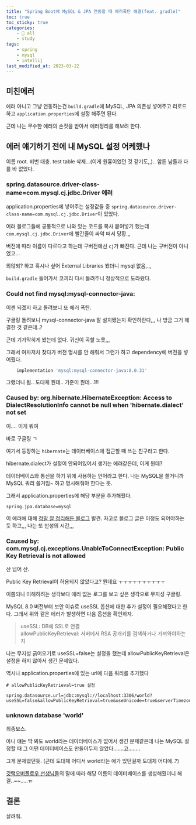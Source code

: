 ```yaml
---
title: "Spring Boot에 MySQL & JPA 연동할 때 에러폭탄 해결(feat. gradle)"
toc: true
toc_sticky: true
categories:
    - 📂 all
    - study
tags:
    - spring
    - mysql
    - intellij
last_modified_at: 2023-03-22
---
```


## 미친에러

에러 아니고 그냥 연동하는건 `build.gradle`에 MySQL, JPA 의존성 넣어주고 리로드하고 `application.properties`에 설정 해주면 된다.

근데 나는 무수한 에러의 손짓을 받아서 에러정리를 해보려 한다.

## 에러 얘기하기 전에 내 MySQL 설정 어케했나

이름 root. 비번 대충. test table 삭제...(이게 원흉이었던 것 같기도,,).. 암튼 남들과 다를 바 없었다.

### spring.datasource.driver-class-name=com.mysql.cj.jdbc.Driver 에러


application.properties에 넣어주는 설정값들 중 `spring.datasource.driver-class-name=com.mysql.cj.jdbc.Driver`이 있었다.

여러 블로그들에 공통적으로 나와 있는 코드를 복사 붙여넣기 했는데 `com.mysql.cj.jdbc.Driver`에 빨간줄이 싸악 떠서 당황.,,

버전에 따라 이름이 다르다고 하는데 구버전에선 `cj`가 빠진다. 근데 나는 구버전이 아니었고...

외않되? 하고 혹시나 싶어 External Libraries 봤더니 mysql 없음,.,,

`build.gradle` 들어가서 코끼리 다시 돌려주니 정상적으로 도라왔다.

### Could not find mysql:mysql-connector-java:

이젠 되겠지 하고 돌려보니 또 에러 폭탄.

구글링 돌려보니 mysql-connector-java 잘 설치됐는지 확인하란다,,, 나 방금 그거 해결한 것 같은데..?

근데 기가막히게 봤는데 없다. 귀신이 곡할 노릇,,,

그래서 여차저차 찾다가 버전 명시를 안 해줘서 그런가 하고 dependency에 버전을 넣어줬다.

```gradle
    implementation 'mysql:mysql-connector-java:8.0.31'
```

 그랬더니 됨.. 도대체 뭔데.. 기준이 뭔데...1!!

### Caused by: org.hibernate.HibernateException: Access to DialectResolutionInfo cannot be null when 'hibernate.dialect' not set

이.... 이게 뭐여

바로 구글링 ㄱ

여기서 등장하는 `hibernate`는 데이터베이스에 접근할 때 쓰는 친구라고 한다.

hibernate.dialect가 설정이 안되어있어서 생기는 에러같은데, 이게 뭔데?

데이터베이스와 통신을 하기 위에 사용하는 언어라고 한다. 나는 MySQL을 쓸거니까 MySQL 쿼리 쓸거임~ 하고 명시해줘야 한다는 뜻.

그래서 application.properties에 해당 부분을 추가해줬다.

```properties
spring.jpa.database=mysql
```

이 에러에 대해 [정말 잘 정리해둔 블로그](https://velog.io/@gloom/Spring-데이터베이스-연동-시-Access-to-DialectResolutionInfo-cannot-be-null-when-hibernate.dialect-not-set-오류) 발견. 자고로 블로그 글은 이정도 되어야하는 듯 하고,,, 나는 또 반성의 시간,,,

### Caused by: com.mysql.cj.exceptions.UnableToConnectException: Public Key Retrieval is not allowed

산 넘어 산.

Public Key Retrieval이 허용되지 않았다고? 뭔데요 ㅜㅜㅜㅜㅜㅜㅜㅜㅜㅜ

이쯤되니 이해하려는 생각보다 에러 없는 로그를 보고 싶은 생각으로 무지성 구글링.

MySQL 8.0 버전부터 보안 이슈로 useSSL 옵션에 대한 추가 설정이 필요해졌다고 한다. 그래서 위와 같은 에러가 발생하면 다음 옵션을 확인하자.

> useSSL: DB에 SSL로 연결 <br>
> allowPublicKeyRetrieval: 서버에서 RSA 공개키를 검색하거나 가져와야하는지

나는 무지성 긁어오기로 useSSL=false는 설정을 했는데 allowPublicKeyRetrieval은 설정을 하지 않아서 생긴 문제였다.

역시나 application.properties에 있는 url에 다음 쿼리를 추가했다

```properties
# allowPublicKeyRetrieval=true 설정

spring.datasource.url=jdbc:mysql://localhost:3306/world?useSSL=false&allowPublicKeyRetrieval=true&useUnicode=true&serverTimezone=Asia/Seoul 
```

### unknown database 'world'

최종보스.

아니 얘는 딱 봐도 world라는 데이터베이스가 없어서 생긴 문제같은데 나는 MySQL 설정할 때 그 어떤 데이터베이스도 만들어두지 않았다.......고........

그게 문제였던듯. (근데 도대체 어디서 world라는 애가 있던걸까 도대체 어디에..?)

[갓택오버플로우 선생님들](https://stackoverflow.com/a/39973122)의 말에 따라 해당 이름의 데이터베이스를 생성해줬더니 해결..~~.....ㅠ

## 결론

살려줘.